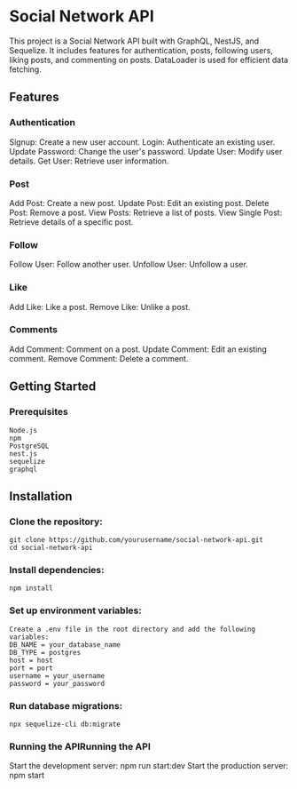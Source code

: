 # Social Network API
This project is a Social Network API built with GraphQL, NestJS, and Sequelize. It includes features for authentication, posts, following users, liking posts, and commenting on posts. DataLoader is used for efficient data fetching.

## Features
### Authentication
Signup: Create a new user account.
Login: Authenticate an existing user.
Update Password: Change the user's password.
Update User: Modify user details.
Get User: Retrieve user information.
### Post
Add Post: Create a new post.
Update Post: Edit an existing post.
Delete Post: Remove a post.
View Posts: Retrieve a list of posts.
View Single Post: Retrieve details of a specific post.
### Follow
Follow User: Follow another user.
Unfollow User: Unfollow a user.
### Like
Add Like: Like a post.
Remove Like: Unlike a post.
### Comments
Add Comment: Comment on a post.
Update Comment: Edit an existing comment.
Remove Comment: Delete a comment.

## Getting Started
### Prerequisites
    Node.js
    npm
    PostgreSQL
    nest.js
    sequelize
    graphql
## Installation
  ### Clone the repository:
    git clone https://github.com/yourusername/social-network-api.git
    cd social-network-api
  ### Install dependencies:
    npm install
    
  ### Set up environment variables:
    Create a .env file in the root directory and add the following variables:
    DB_NAME = your_database_name
    DB_TYPE = postgres
    host = host
    port = port
    username = your_username
    password = your_password
  ### Run database migrations:
    npx sequelize-cli db:migrate

  ### Running the APIRunning the API
  Start the development server:
    npm run start:dev
  Start the production server:
    npm start


